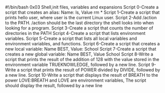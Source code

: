 #!/bin/bash
0x03 Shell,init files, variables and expansions
Script 0-Create a script that creates an alias: Name: ls, Value rm *
Script 1-Create a script that prints hello user, where user is the current Linux user.
Script 2-Add /action to the PATH. /action should be the last directory the shell looks into when looking for a program.
Script 3-Create a script that counts the number of directories in the PATH
Script 4-Create a script that lists environment variables.
Script 5-Create a script that lists all local variables and environment variables, and functions.
Script 6-Create a script that creates a new local variable: Name BEST, Value: School
Script 7-Create a script that creates a new global variable: Name BEST, Value School
Script 8-Write a script that prints the result of the addition of 128 with the value stored in the environment variable TRUEKNOWLEDGE, followed by a new line.
Script 9-Write a script that prints the result of POWER divided by DIVIDE, followed by a new line.
Script 10-Write a script that displays the result of BREATH to the power LOVE:BREATH and LOVE are environment variables, The script should display the result, followed by a new line
